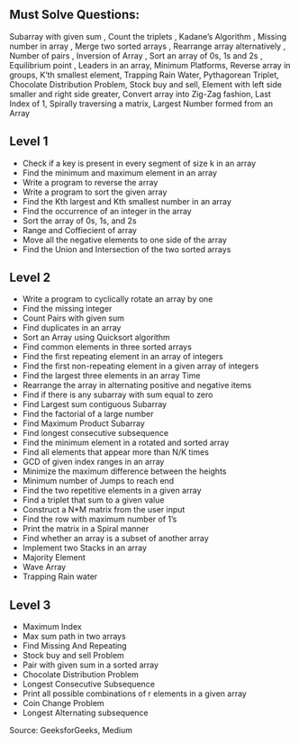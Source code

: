 ## Must Solve Questions:
Subarray with given sum ,
Count the triplets ,
Kadane’s Algorithm ,
Missing number in array ,
Merge two sorted arrays ,
Rearrange array alternatively ,
Number of pairs ,
Inversion of Array ,
Sort an array of 0s, 1s and 2s ,
Equilibrium point ,
Leaders in an array,
Minimum Platforms,
Reverse array in groups,
K’th smallest element,
Trapping Rain Water,
Pythagorean Triplet,
Chocolate Distribution Problem,
Stock buy and sell,
Element with left side smaller and right side greater,
Convert array into Zig-Zag fashion,
Last Index of 1,
Spirally traversing a matrix,
Largest Number formed from an Array


## Level 1
* Check if a key is present in every segment of size k in an array  
* Find the minimum and maximum element in an array  
* Write a program to reverse the array  
* Write a program to sort the given array  
* Find the Kth largest and Kth smallest number in an array  
* Find the occurrence of an integer in the array  
* Sort the array of 0s, 1s, and 2s  
* Range and Coffiecient of array  
* Move all the negative elements to one side of the array  
* Find the Union and Intersection of the two sorted arrays  

## Level 2  
* Write a program to cyclically rotate an array by one  
* Find the missing integer  
* Count Pairs with given sum  
* Find duplicates in an array  
* Sort an Array using Quicksort algorithm   
* Find common elements in three sorted arrays  
* Find the first repeating element in an array of integers  
* Find the first non-repeating element in a given array of integers  
* Find the largest three elements in an array Time  
* Rearrange the array in alternating positive and negative items  
* Find if there is any subarray with sum equal to zero  
* Find Largest sum contiguous Subarray   
* Find the factorial of a large number  
* Find Maximum Product Subarray  
* Find longest consecutive subsequence  
* Find the minimum element in a rotated and sorted array  
* Find all elements that appear more than N/K times  
* GCD of given index ranges in an array  
* Minimize the maximum difference between the heights  
* Minimum number of Jumps to reach end  
* Find the two repetitive elements in a given array  
* Find a triplet that sum to a given value  
* Construct a N*M matrix from the user input  
* Find the row with maximum number of 1’s  
* Print the matrix in a Spiral manner  
* Find whether an array is a subset of another array  
* Implement two Stacks in an array  
* Majority Element  
* Wave Array  
* Trapping Rain water  

## Level 3  
* Maximum Index  
* Max sum path in two arrays  
* Find Missing And Repeating  
* Stock buy and sell Problem  
* Pair with given sum in a sorted array  
* Chocolate Distribution Problem  
* Longest Consecutive Subsequence  
* Print all possible combinations of r elements in a given array  
* Coin Change Problem  
* Longest Alternating subsequence  

Source: GeeksforGeeks, Medium 
